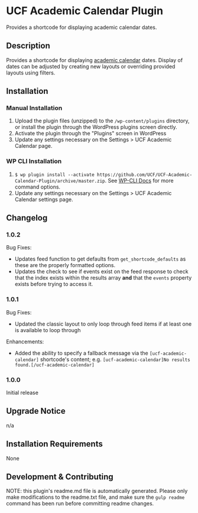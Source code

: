 # UCF Academic Calendar Plugin #

Provides a shortcode for displaying academic calendar dates.


## Description ##

Provides a shortcode for displaying [academic calendar](http://calendar.ucf.edu/) dates. Display of dates can be adjusted by creating new layouts or overriding provided layouts using filters.


## Installation ##

### Manual Installation ###
1. Upload the plugin files (unzipped) to the `/wp-content/plugins` directory, or install the plugin through the WordPress plugins screen directly.
2. Activate the plugin through the "Plugins" screen in WordPress
3. Update any settings necessary on the Settings > UCF Academic Calendar page.

### WP CLI Installation ###
1. `$ wp plugin install --activate https://github.com/UCF/UCF-Academic-Calendar-Plugin/archive/master.zip`.  See [WP-CLI Docs](http://wp-cli.org/commands/plugin/install/) for more command options.
2. Update any settings necessary on the Settings > UCF Academic Calendar settings page.


## Changelog ##

### 1.0.2 ###
Bug Fixes:
* Updates feed function to get defaults from `get_shortcode_defaults` as these are the properly formatted options.
* Updates the check to see if events exist on the feed response to check that the index exists within the results array **and** that the `events` property exists before trying to access it.

### 1.0.1 ###
Bug Fixes:
* Updated the classic layout to only loop through feed items if at least one is available to loop through

Enhancements:
* Added the ability to specify a fallback message via the `[ucf-academic-calendar]` shortcode's content; e.g. `[ucf-academic-calendar]No results found.[/ucf-academic-calendar]`

### 1.0.0 ###
Initial release


## Upgrade Notice ##

n/a


## Installation Requirements ##

None


## Development & Contributing ##

NOTE: this plugin's readme.md file is automatically generated.  Please only make modifications to the readme.txt file, and make sure the `gulp readme` command has been run before committing readme changes.

